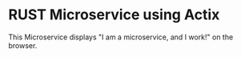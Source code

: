 # RUST Microservice using Actix
This Microservice displays "I am a microservice, and I work!" on the browser. 
